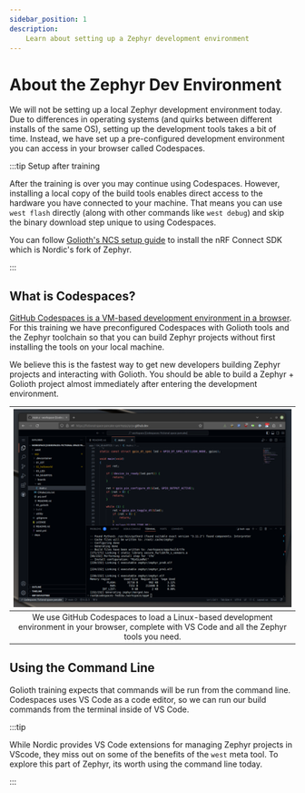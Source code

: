 ```yaml
---
sidebar_position: 1
description:
    Learn about setting up a Zephyr development environment
---
```


# About the Zephyr Dev Environment

We will not be setting up a local Zephyr development environment today. Due to
differences in operating systems (and quirks between different installs of the
same OS), setting up the development tools takes a bit of time. Instead, we have
set up a pre-configured development environment you can access in your browser
called Codespaces.

:::tip Setup after training

After the training is over you may continue using Codespaces. However,
installing a local copy of the build tools enables direct access to the hardware
you have connected to your machine. That means you can use `west flash`
directly (along with other commands like `west debug`) and skip the binary
download step unique to using Codespaces.

You can follow [Golioth's NCS setup
guide](https://docs.golioth.io/getting-started/device-examples/compile-example-code/zephyr-ncs/)
to install the nRF Connect SDK which is Nordic's fork of Zephyr.

:::

## What is Codespaces?

[GitHub Codespaces is a VM-based development environment in a
browser](https://github.com/features/codespaces). For this training we have
preconfigured Codespaces with Golioth tools and the Zephyr toolchain so that you
can build Zephyr projects without first installing the tools on your local
machine.

We believe this is the fastest way to get new developers building Zephyr
projects and interacting with Golioth. You should be able to build a Zephyr +
Golioth project almost immediately after entering the development environment.

| ![Codespaces](./assets/codespaces-ncs.png) |
|:--:|
| We use GitHub Codespaces to load a Linux-based development environment in your browser, complete with VS Code and all the Zephyr tools you need. |

## Using the Command Line

Golioth training expects that commands will be run from the command line.
Codespaces uses VS Code as a code editor, so we can run our build commands from
the terminal inside of VS Code.

:::tip

While Nordic provides VS Code extensions for managing Zephyr projects in VScode,
they miss out on some of the benefits of the `west` meta tool. To explore this
part of Zephyr, its worth using the command line today.

:::
